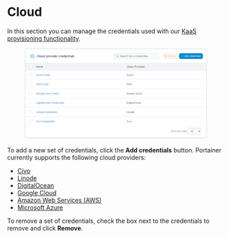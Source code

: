 # Cloud

In this section you can manage the credentials used with our [KaaS provisioning functionality](../../../start/install/agent/kaas/).

<figure><img src="../../../.gitbook/assets/2.15-settings-cloud-list.png" alt=""><figcaption></figcaption></figure>

To add a new set of credentials, click the **Add credentials** button. Portainer currently supports the following cloud providers:

* [Civo](civo.md)
* [Linode](linode.md)
* [DigitalOcean](digitalocean.md)
* [Google Cloud](gke.md)
* [Amazon Web Services (AWS)](eks.md)
* [Microsoft Azure](aks.md)

To remove a set of credentials, check the box next to the credentials to remove and click **Remove**.
